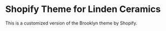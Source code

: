 # Shopify Theme for Linden Ceramics

This is a customized version of the Brooklyn theme by Shopify.
